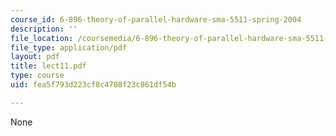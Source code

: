 ```yaml
---
course_id: 6-896-theory-of-parallel-hardware-sma-5511-spring-2004
description: ''
file_location: /coursemedia/6-896-theory-of-parallel-hardware-sma-5511-spring-2004/fea5f793d223cf8c4708f23c861df54b_lect11.pdf
file_type: application/pdf
layout: pdf
title: lect11.pdf
type: course
uid: fea5f793d223cf8c4708f23c861df54b

---
```

None